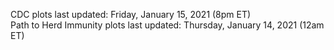 CDC plots last updated: Friday, January 15, 2021 (8pm ET)<br>
Path to Herd Immunity plots last updated: Thursday, January 14, 2021 (12am ET)
